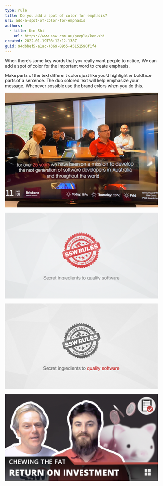 ```yaml
---
type: rule
title: Do you add a spot of color for emphasis?
uri: add-a-spot-of-color-for-emphasis
authors:
  - title: Ken Shi
    url: https://www.ssw.com.au/people/ken-shi
created: 2022-01-19T08:12:12.138Z
guid: 94dbbef5-a1ac-4369-8955-45152590f1f4
---
```


When there’s some key words that you really want people to notice, We can add a spot of color for the important word to create emphasis. 

<!--endintro-->

Make parts of the text different colors just like you’d highlight or boldface parts of a sentence. The duo colored text will help emphasize your message. Whenever possible use the brand colors when you do this.

![Figure: The TV signage has the important words in red](sswtv-signage.jpg)

![Figure: See bottom tag line - Don't make the important word “quality software” in red... because you already have red](quality-software-tagline.png)

![Figure: See bottom tag line - Make the important word “quality software” in red... because you do not have red](quality-software-tagline-grey.png)

![Figure: Chewing the Fat bottom text. No red word because it is the title](chewing-fat-bottom-text.png)

